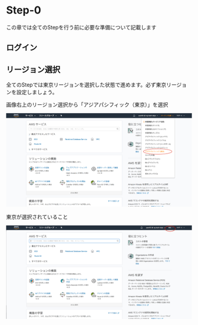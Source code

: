 # Step-0
この章では全てのStepを行う前に必要な準備について記載します

## ログイン

## リージョン選択
全てのStepでは東京リージョンを選択した状態で進めます。必ず東京リージョンを設定しましょう。

画像右上のリージョン選択から「アジアパシフィック（東京）」を選択

![region-select](./images/region-select.png "リージョン選択")

東京が選択されていること

![region-tokyo](./images/region-tokyo.png "リージョン東京")
